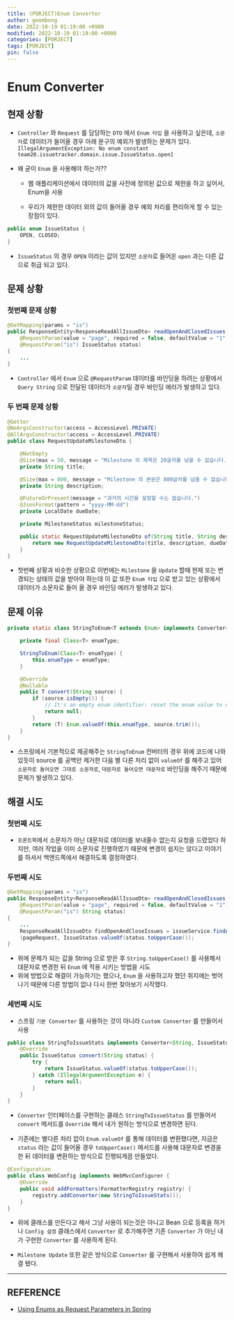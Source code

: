 ```yaml
---
title: (PORJECT)Enum Converter
author: geombong
date: 2022-10-19 01:19:00 +0900
modified: 2022-10-19 01:19:00 +0900
categories: [PORJECT]
tags: [PORJECT]
pin: false
---
```


# Enum Converter

## 현재 상황
- `Controller` 와 `Request` 를 담당하는 `DTO` 에서 `Enum 타입` 을 사용하고 싶은데, `소문자`로 데이터가 들어올 경우 아래 문구의 예외가 발생하는 문제가 있다.
  `IllegalArgumentException: No enum constant team20.issuetracker.domain.issue.IssueStatus.open]`

- 왜 굳이 `Enum` 을 사용해야 하는가??
    - 웹 애플리케이션에서 데이터의 값을 사전에 정의된 값으로 제한을 하고 싶어서, Enum을 사용
    
    - 우리가 제한한 데이터 외의 값이 들어올 경우 예외 처리를 편리하게 할 수 있는 장점이 있다.
    
        

```java
public enum IssueStatus {
    OPEN, CLOSED;
}
```
- `IssueStatus` 의 경우 `OPEN` 이라는 값이 있지만 `소문자`로 들어온 `open` 과는 다른 값으로 취급 되고 있다.



## 문제 상황

### 첫번째 문제 상황

```java
@GetMapping(params = "is")
public ResponseEntity<ResponseReadAllIssueDto> readOpenAndClosedIssues(
    @RequestParam(value = "page", required = false, defaultValue = "1") String page,
    @RequestParam("is") IssueStatus status) 
{
    ...
}
```
- `Controller` 에서 `Enum` 으로 `@RequestParam` 데이터를 바인딩을 하려는 상황에서 `Query String` 으로 전달된 데이터가 `소문자`일 경우 바인딩 에러가 발생하고 있다.



### 두 번째 문제 상황

```java
@Getter
@NoArgsConstructor(access = AccessLevel.PRIVATE)
@AllArgsConstructor(access = AccessLevel.PRIVATE)
public class RequestUpdateMilestoneDto {

    @NotEmpty
    @Size(max = 50, message = "Milestone 의 제목은 20글자를 넘을 수 없습니다.")
    private String title;

    @Size(max = 800, message = "Milestone 의 본문은 800글자를 넘을 수 없습니다.")
    private String description;

    @FutureOrPresent(message = "과거의 시간을 설정할 수는 없습니다.")
    @JsonFormat(pattern = "yyyy-MM-dd")
    private LocalDate dueDate;

    private MilestoneStatus milestoneStatus;

    public static RequestUpdateMilestoneDto of(String title, String description, LocalDate dueDate, MilestoneStatus milestoneStatus) {
        return new RequestUpdateMilestoneDto(title, description, dueDate, milestoneStatus);
    }
}
```
- 첫번째 상황과 비슷한 상황으로 이번에는 `Milestone` 을 `Update` 할때 현재 또는 변경되는 상태의 값을 받아야 하는데 이 값 또한 `Enum 타입` 으로 받고 있는 상황에서 데이터가 소문자로 들어 올 경우 바인딩 에러가 발생하고 있다.



## 문제 이유

```java
private static class StringToEnum<T extends Enum> implements Converter<String, T> {

	private final Class<T> enumType;

	StringToEnum(Class<T> enumType) {
		this.enumType = enumType;
	}

	@Override
	@Nullable
	public T convert(String source) {
		if (source.isEmpty()) {
			// It's an empty enum identifier: reset the enum value to null.
			return null;
		}
		return (T) Enum.valueOf(this.enumType, source.trim());
	}
}
```
- 스프링에서 기본적으로 제공해주는 `StringToEnum` 컨버터의 경우 위에 코드에 나와 있듯이 source 를 공백만 제거한 다음 별 다른 처리 없이 `valueOf` 를 해주고 있어 `소문자로 들어오면 그대로 소문자로`, `대문자로 들어오면 대문자로` 바인딩을 해주기 때문에 문제가 발생하고 있다.



## 해결 시도

### 첫번째 시도

- `프론트쪽`에서 소문자가 아닌 대문자로 데이터를 보내줄수 없는지 요청을 드렸었다 하지만, 여러 작업을 이미 소문자로 진행하였기 때문에 변경이 쉽지는 않다고 이야기를 하셔서 백엔드쪽에서 해결하도록 결정하였다.



### 두번째 시도

```java
@GetMapping(params = "is")
public ResponseEntity<ResponseReadAllIssueDto> readOpenAndClosedIssues(
    @RequestParam(value = "page", required = false, defaultValue = "1") String page,
    @RequestParam("is") String status) 
{
    ...
    ResponseReadAllIssueDto findOpenAndCloseIssues = issueService.findAllOpenAndCloseIssues
    (pageRequest, IssueStatus.valueOf(status.toUpperCase());
}
```
- 위에 문제가 되는 값을 String 으로 받은 후 `String.toUpperCase()` 를 사용해서 대문자로 변경한 뒤 `Enum` 에 적용 시키는 방법을 시도
- 위에 방법으로 해결이 가능하기는 했으나, `Enum` 을 사용하고자 했던 취지에는 벗어나기 때문에 다른 방법이 없나 다시 한번 찾아보기 시작했다.



### 세번째 시도

- 스프링 `기본 Converter` 를 사용하는 것이 아니라 `Custom Converter` 를 만들어서 사용

    

```java
public class StringToIssueStats implements Converter<String, IssueStatus> {
    @Override
    public IssueStatus convert(String status) {
        try {
            return IssueStatus.valueOf(status.toUpperCase());
        } catch (IllegalArgumentException e) {
            return null;
        }
    }
}
```
- `Converter` 인터페이스를 구현하는 클래스 `StringToIssueStatus` 를 만들어서 `convert` 메서드를 `Override` 해서 내가 원하는 방식으로 변경하면 된다.

- 기존에는 별다른 처리 없이 `Enum.valueOf` 를 통해 데이터를 변환했다면, 지금은 `status` 라는 값이 들어올 경우 `toUpperCase()` 메서드를 사용해 대문자로 변경을 한 뒤 데이터를 변환하는 방식으로 진행되게끔 만들었다.

    

```java
@Configuration
public class WebConfig implements WebMvcConfigurer {
    @Override
    public void addFormatters(FormatterRegistry registry) {
        registry.addConverter(new StringToIssueStats());
    }
}
```
- 위에 클래스를 만든다고 해서 그냥 사용이 되는것은 아니고 Bean 으로 등록을 하거나 `Config 설정` 클래스에서 `Converter` 로 추가해주면 기존 `Converter` 가 아닌 내가 구현한 `Converter` 를 사용하게 된다.

- `Milestone Update` 또한 같은 방식으로 `Converter` 를 구현해서 사용하여 쉽게 해결 됐다.

    

---
## REFERENCE
- [Using Enums as Request Parameters in Spring](https://www.baeldung.com/spring-enum-request-param)